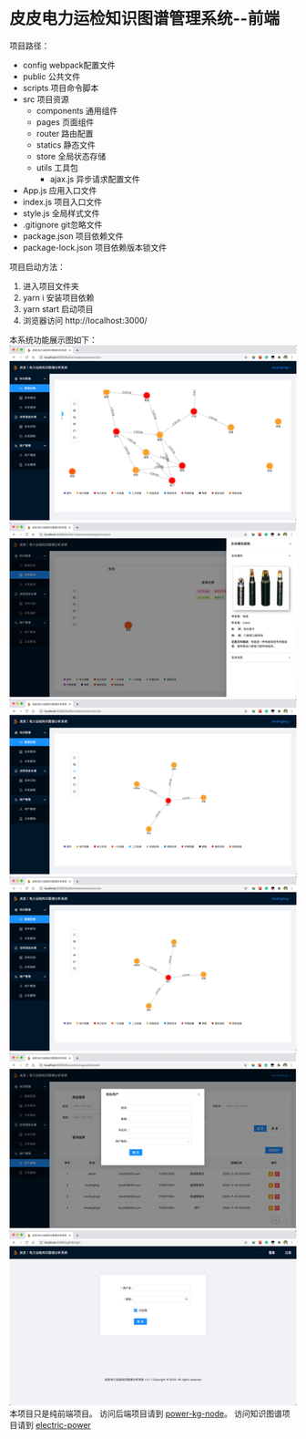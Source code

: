 # 皮皮电力运检知识图谱管理系统--前端

项目路径：
- config webpack配置文件
- public 公共文件
- scripts 项目命令脚本
- src 项目资源
    - components 通用组件
    - pages 页面组件
    - router 路由配置
    - statics 静态文件
    - store 全局状态存储
    - utils 工具包
        - ajax.js 异步请求配置文件
- App.js 应用入口文件
- index.js 项目入口文件
- style.js 全局样式文件
- .gitignore git忽略文件
- package.json 项目依赖文件
- package-lock.json 项目依赖版本锁文件


项目启动方法：
1. 进入项目文件夹
2. yarn i 安装项目依赖
3. yarn start 启动项目
4. 浏览器访问 http://localhost:3000/

本系统功能展示图如下：
![全图查询](./public/imgs/全图查询.png)
![关系查询](./public/imgs/实体及关系查询.png)
![实体查询](./public/imgs/一度关系查询.png)
![一度关系查询](./public/imgs/一度关系查询.png)
![用户管理](./public/imgs/用户管理.png)
![登录](./public/imgs/login.png)
本项目只是纯前端项目。 
访问后端项目请到 [power-kg-node](https://github.com/lionztt/power-kg-node)。 
访问知识图谱项目请到 [electric-power](https://github.com/bupt-mmai/electric-power)





